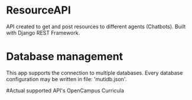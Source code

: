 # ResourceAPI
API created to get and post resources to different agents (Chatbots). Built with Django REST Framework.

# Database management
This app supports the connection to multiple databases. Every database configuration may be written in file: 'mutidb.json'.

#Actual supported API's
  OpenCampus
  Curricula
